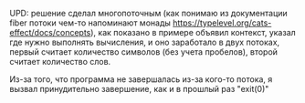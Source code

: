 UPD: решение сделал многопоточным (как понимаю из документации fiber потоки чем-то напоминают монады
https://typelevel.org/cats-effect/docs/concepts), как показано в примере объявил контекст,
указал где нужно выполнять вычисления, и оно заработало в двух потоках,
первый считает количество символов (без учета пробелов), второй считает количество слов.

Из-за того, что программа не завершалась из-за кого-то потока, я вызвал принудительно завершение, как и в прошлый раз "exit(0)"
